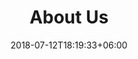 ---
title: "About Us"
date: 2018-07-12T18:19:33+06:00
heading : "WE ARE NOKWARE. A CREATIVE CUSTOM SOFTWARE CONSULTING STUDIO IN UTAH."
description : "We are specialized in developing forward-thinking distributed applications, websites, illustration and animation for all types of customers. And we do this by bringing our customers through each phase of the design process with us. We believe in the power of decentralized systems and teach others to use it to their benefit."
expertise_title: "Expertise"
expertise_sectors: ["Customer Experience Design", "eCommerce", "Development", "Server Management", "Blockchain", "Animation & Motion Graphics", "Encryption", "Backup Automation", "Network Design", "Concept/Text", "Information Design"]
---